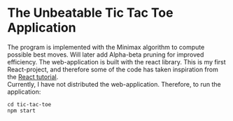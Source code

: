 # The Unbeatable Tic Tac Toe Application


<p>The program is implemented with the Minimax algorithm to compute possible best moves. Will later add Alpha-beta pruning for improved efficiency. The web-application is built with the react library. This is my first React-project, and therefore some of the code has taken inspiration from the <a href="https://reactjs.org/tutorial/tutorial.html">React tutorial</a>.<br />
Currently, I have not distributed the web-application. Therefore, to run the application:</p>
<code>cd tic-tac-toe </code>
<br />
<code>npm start</code>